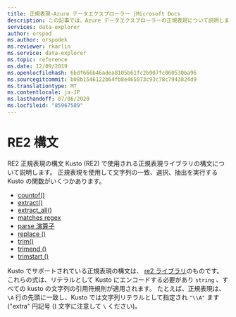 ```yaml
---
title: 正規表現-Azure データエクスプローラー |Microsoft Docs
description: この記事では、Azure データエクスプローラーの正規表現について説明します。
services: data-explorer
author: orspod
ms.author: orspodek
ms.reviewer: rkarlin
ms.service: data-explorer
ms.topic: reference
ms.date: 12/09/2019
ms.openlocfilehash: 6bdf666b46adea8105b61fc2b907fc060530ba96
ms.sourcegitcommit: b08b1546122b64fb8e465073c93c78c7943824d9
ms.translationtype: MT
ms.contentlocale: ja-JP
ms.lasthandoff: 07/06/2020
ms.locfileid: "85967589"
---
```

# <a name="re2-syntax"></a>RE2 構文

RE2 正規表現の構文 Kusto (RE2) で使用される正規表現ライブラリの構文について説明します。
正規表現を使用して文字列の一致、選択、抽出を実行する Kusto の関数がいくつかあります。

- [countof()](countoffunction.md)
- [extract()](extractfunction.md)
- [extract_all()](extractallfunction.md)
- [matches regex](datatypes-string-operators.md)
- [parse 演算子](parseoperator.md)
- [replace ()](replacefunction.md)
- [trim()](trimfunction.md)
- [trimend ()](trimendfunction.md)
- [trimstart ()](trimstartfunction.md)

Kusto でサポートされている正規表現の構文は、 [re2 ライブラリ](https://github.com/google/re2/wiki/Syntax)のものです。 これらの式は、リテラルとして Kusto にエンコードする必要があり `string` 、すべての kusto の文字列の引用符規則が適用されます。 たとえば、正規表現は、 `\A` 行の先頭に一致し、Kusto では文字列リテラルとして指定され `"\\A"` ます ("extra" 円記号 () 文字に注意して `\` ください)。
